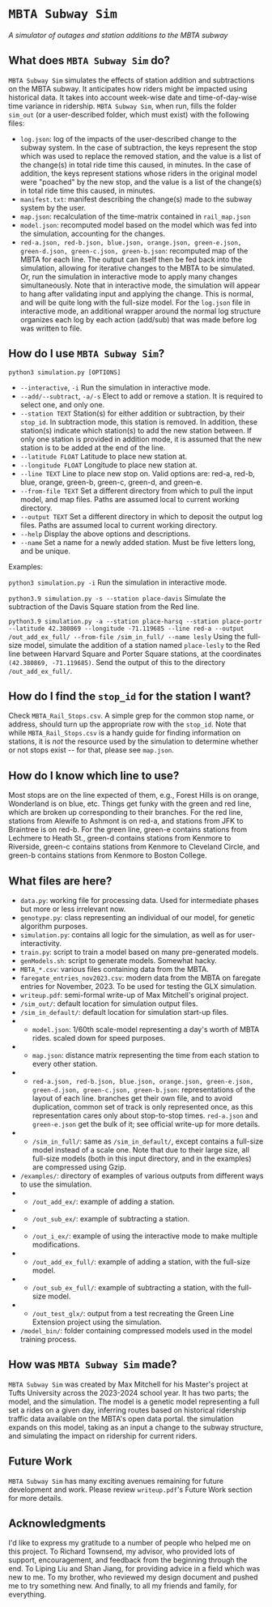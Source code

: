 # `MBTA Subway Sim`
*A simulator of outages and station additions to the MBTA subway*

## What does `MBTA Subway Sim` do?
`MBTA Subway Sim` simulates the effects of station addition and subtractions on the MBTA subway. It anticipates how riders might be impacted using historical data. It takes into account week-wise date and time-of-day-wise time variance in ridership. `MBTA Subway Sim`, when run, fills the folder `sim_out` (or a user-described folder, which must exist) with the following files:
- `log.json`: log of the impacts of the user-described change to the subway system. In the case of subtraction, the keys represent the stop which was used to replace the removed station, and the value is a list of the change(s) in total ride time this caused, in minutes. In the case of addition, the keys represent stations whose riders in the original model were "poached" by the new stop, and the value is a list of the change(s) in total ride time this caused, in minutes.
- `manifest.txt`: manifest describing the change(s) made to the subway system by the user.
- `map.json`: recalculation of the time-matrix contained in `rail_map.json`
- `model.json`: recomputed model based on the model which was fed into the simulation, accounting for the changes.
- `red-a.json, red-b.json, blue.json, orange.json, green-e.json, green-d.json, green-c.json, green-b.json`: recomputed map of the MBTA for each line.
The output can itself then be fed back into the simulation, allowing for iterative changes to the MBTA to be simulated. Or, run the simulation in interactive mode to apply many changes simultaneously. Note that in interactive mode, the simulation will appear to hang after validating input and applying the change. This is normal, and will be quite long with the full-size model. For the `log.json` file in interactive mode, an additional wrapper around the normal log structure organizes each log by each action (add/sub) that was made before log was written to file.

## How do I use `MBTA Subway Sim`?
`python3 simulation.py [OPTIONS]`
- `--interactive`, `-i` 
        Run the simulation in interactive mode. 
- `--add/--subtract`, `-a/-s` 
        Elect to add or remove a station. It is required to select one, and only one.
- `--station TEXT`
        Station(s) for either addition or subtraction, by their `stop_id`. In subtraction mode, this station is removed. In addition, these station(s) indicate which station(s) to add the new station between. If only one station is provided in addition mode, it is assumed that the new station is to be added at the end of the line.
- `--latitude FLOAT`
        Latitude to place new station at.
- `--longitude FLOAT`
        Longitude to place new station at.
- `--line TEXT`
        Line to place new stop on. Valid options are: red-a, red-b, blue, orange, green-b, green-c, green-d, and green-e.
- `--from-file TEXT`
        Set a different directory from which to pull the input model, and map files. Paths are assumed local to current working directory.
- `--output TEXT`
        Set a different directory in which to deposit the output log files. Paths are assumed local to current working directory.
- `--help`
        Display the above options and descriptions.
- `--name`
        Set a name for a newly added station. Must be five letters long, and be unique.

Examples:

`python3 simulation.py -i`
Run the simulation in interactive mode.

`python3.9 simulation.py -s --station place-davis`
Simulate the subtraction of the Davis Square station from the Red line.

`python3.9 simulation.py -a --station place-harsq --station place-portr --latitude 42.380869 --longitude -71.119685 --line red-a --output /out_add_ex_full/ --from-file /sim_in_full/ --name lesly`
Using the full-size model, simulate the addition of a station named `place-lesly` to the Red line between Harvard Square and Porter Square stations, at the coordinates `(42.380869, -71.119685)`. Send the output of this to the directory `/out_add_ex_full/`.

## How do I find the `stop_id` for the station I want?
Check `MBTA_Rail_Stops.csv`. A simple grep for the common stop name, or address, should turn up the appropriate row with the `stop_id`. Note that while `MBTA_Rail_Stops.csv` is a handy guide for finding information on stations, it is _not_ the resource used by the simulation to determine whether or not stops exist -- for that, please see `map.json`.

## How do I know which line to use?
Most stops are on the line expected of them, e.g., Forest Hills is on orange, Wonderland is on blue, etc. Things get funky with the green and red line, which are broken up corresponding to their branches. For the red line, stations from Alewife to Ashmont is on red-a, and stations from JFK to Braintree is on red-b. For the green line, green-e contains stations from Lechmere to Heath St., green-d contains stations from Kenmore to Riverside, green-c contains stations from Kenmore to Cleveland Circle, and green-b contains stations from Kenmore to Boston College.

## What files are here?
- `data.py`: working file for processing data. Used for intermediate phases but more or less irrelevant now.
- `genotype.py`: class representing an individual of our model, for genetic algorithm purposes.
- `simulation.py`: contains all logic for the simulation, as well as for user-interactivity.
- `train.py`: script to train a model based on many pre-generated models.
- `genModels.sh`: script to generate models. Somewhat hacky.
- `MBTA_*.csv`: various files containing data from the MBTA.
- `faregate_entries_nov2023.csv`: modern data from the MBTA on faregate entries for November, 2023. To be used for testing the GLX simulation.
- `writeup.pdf`: semi-formal write-up of Max Mitchell's original project.
- `/sim_out/`: default location for simulation output files.
- `/sim_in_default/`: default location for simulation start-up files.
- - `model.json`: 1/60th scale-model representing a day's worth of MBTA rides. scaled down for speed purposes.
- - `map.json`: distance matrix representing the time from each station to every other station.
- - `red-a.json, red-b.json, blue.json, orange.json, green-e.json, green-d.json, green-c.json, green-b.json`: representations of the layout of each line. branches get their own file, and to avoid duplication, common set of track is only represented once, as this representation cares only about stop-to-stop times. `red-a.json` and `green-e.json` get the bulk of it; see official write-up for more details.
- - `/sim_in_full/`: same as `/sim_in_default/`, except contains a full-size model instead of a scale one. Note that due to their large size, all full-size models (both in this input directory, and in the examples) are compressed using Gzip.
- `/examples/`: directory of examples of various outputs from different ways to use the simulation.
- - `/out_add_ex/`: example of adding a station.
- - `/out_sub_ex/`: example of subtracting a station. 
- - `/out_i_ex/`: example of using the interactive mode to make multiple modifications.
- - `/out_add_ex_full/`: example of adding a station, with the full-size model.
- - `/out_sub_ex_full/`: example of subtracting a station, with the full-size model. 
- - `/out_test_glx/`: output from a test recreating the Green Line Extension project using the simulation.
- `/model_bin/`: folder containing compressed models used in the model training process.

## How was `MBTA Subway Sim` made?
`MBTA Subway Sim` was created by Max Mitchell for his Master's project at Tufts University across the 2023-2024 school year. It has two parts; the model, and the simulation. The model is a genetic model representing a full set a rides on a given day, inferring routes based on historical ridership traffic data available on the MBTA's open data portal. the simulation expands on this model, taking as an input a change to the subway structure, and simulating the impact on ridership for current riders. 

## Future Work
`MBTA Subway Sim` has many exciting avenues remaining for future development and work. Please review `writeup.pdf`'s Future Work section for more details.

## Acknowledgments
I'd like to express my gratitude to a number of people who helped me on this project. To Richard Townsend, my advisor, who provided lots of support, encouragement, and feedback from the beginning through the end. To Liping Liu and Shan Jiang, for providing advice in a field which was new to me. To my brother, who reviewed my design document and pushed me to try something new. And finally, to all my friends and family, for everything.
